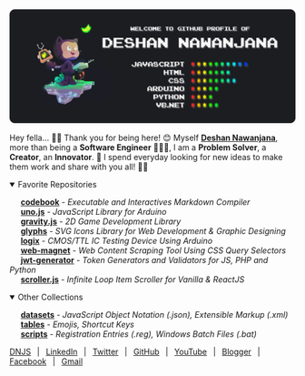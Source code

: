 <img src="./profile/dist/cover.svg">

Hey fella... 👋😃 Thank you for being here! 😊 Myself **[Deshan Nawanjana](http://deshan-nawanjana.github.io/)**, more than being a **Software Engineer** 👨🏻‍💻, I am a **Problem Solver**, a **Creator**, an **Innovator**. 🌟 I spend everyday looking for new ideas to make them work and share with you all! 🎉🎊

<details open>
<summary>Favorite Repositories</summary>

&nbsp;&nbsp;&nbsp;&nbsp;&nbsp;[**codebook**](https://github.com/deshan-nawanjana/codebook) - *Executable and Interactives Markdown Compiler*<br>
&nbsp;&nbsp;&nbsp;&nbsp;&nbsp;[**uno.js**](https://github.com/deshan-nawanjana/uno.js) - *JavaScript Library for Arduino*<br>
&nbsp;&nbsp;&nbsp;&nbsp;&nbsp;[**gravity.js**](https://github.com/deshan-nawanjana/gravity.js) - *2D Game Development Library*<br>
&nbsp;&nbsp;&nbsp;&nbsp;&nbsp;[**glyphs**](https://github.com/deshan-nawanjana/glyphs) - *SVG Icons Library for Web Development & Graphic Designing*<br>
&nbsp;&nbsp;&nbsp;&nbsp;&nbsp;[**logix**](https://github.com/deshan-nawanjana/logix) - *CMOS/TTL IC Testing Device Using Arduino*<br>
&nbsp;&nbsp;&nbsp;&nbsp;&nbsp;[**web-magnet**](https://github.com/deshan-nawanjana/web-magnet) - *Web Content Scraping Tool Using CSS Query Selectors*<br>
&nbsp;&nbsp;&nbsp;&nbsp;&nbsp;[**jwt-generator**](https://github.com/deshan-nawanjana/jwt-generator) - *Token Generators and Validators for JS, PHP and Python*<br>
&nbsp;&nbsp;&nbsp;&nbsp;&nbsp;[**scroller.js**](https://github.com/deshan-nawanjana/scroller.js) - *Infinite Loop Item Scroller for Vanilla & ReactJS*<br>

</details>

<details open>
<summary>Other Collections</summary>

&nbsp;&nbsp;&nbsp;&nbsp;&nbsp;[**datasets**](https://github.com/deshan-nawanjana/deshan-nawanjana.github.io/tree/main/datasets) - *JavaScript Object Notation (.json), Extensible Markup (.xml)*<br>
&nbsp;&nbsp;&nbsp;&nbsp;&nbsp;[**tables**](https://github.com/deshan-nawanjana/deshan-nawanjana/tree/main/tables) - *Emojis, Shortcut Keys*<br>
&nbsp;&nbsp;&nbsp;&nbsp;&nbsp;[**scripts**](https://github.com/deshan-nawanjana/deshan-nawanjana/tree/main/scripts) - *Registration Entries (.reg), Windows Batch Files (.bat)*<br>

</details>

[DNJS](https://dnjs.info/)
&ensp;|&ensp;
[LinkedIn](https://www.linkedin.com/in/deshan-nawanjana/)
&ensp;|&ensp;
[Twitter](https://twitter.com/DeshanNawanjana)
&ensp;|&ensp;
[GitHub](https://github.com/deshan-nawanjana)
&ensp;|&ensp;
[YouTube](https://www.youtube.com/channel/UCfqOF8_UTa6LhaujoFETqlQ)
&ensp;|&ensp;
[Blogger](https://dn-w.blogspot.com/)
&ensp;|&ensp;
[Facebook](https://www.facebook.com/mr.dnjs)
&ensp;|&ensp;
[Gmail](mailto:deshan.uok@gmail.com)